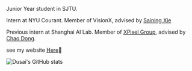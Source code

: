 Junior Year student in SJTU.

Intern at NYU Courant. Member of VisionX, advised by [Saining Xie](https://sainingxie.com/)

Previous intern at Shanghai AI Lab. Member of [XPixel Group](http://xpixel.group/), advised by [Chao Dong](http://xpixel.group/2010/01/20/chaodong.html).
 
see my website [Here](http://www.boyangzheng.com/academica/)👯

![Dusai's GitHub stats](https://github-readme-stats.vercel.app/api?username=bytetriper&show_icons=true&theme=tokyonight)


